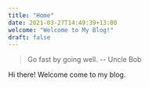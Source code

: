 ```yaml
---
title: "Home"
date: 2021-03-27T14:49:39+13:00
welcome: "Welcome to My Blog!"
draft: false
---
```


> Go fast by going well.  -- Uncle Bob

Hi there! Welcome come to my blog.